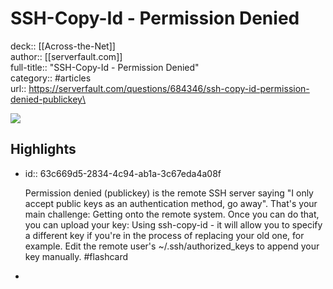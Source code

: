 # SSH-Copy-Id - Permission Denied

deck:: [[Across-the-Net]]\
author:: [[serverfault.com]]\
full-title:: "SSH-Copy-Id - Permission Denied"\
category:: #articles\
url:: https://serverfault.com/questions/684346/ssh-copy-id-permission-denied-publickey\

![](https://readwise-assets.s3.amazonaws.com/static/images/article0.00998d930354.png)
## Highlights
- id:: 63c669d5-2834-4c94-ab1a-3c67eda4a08f
  
  Permission denied (publickey) is the remote SSH server saying "I only accept public keys as an authentication method, go away".
     That's your main challenge: Getting onto the remote system. Once you can do that, you can upload your key:
     Using ssh-copy-id - it will allow you to specify a different key if you're in the process of replacing your old one, for example.
     Edit the remote user's ~/.ssh/authorized_keys to append your key manually. #flashcard
-